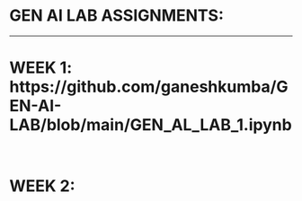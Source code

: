 <H1>GEN AI LAB ASSIGNMENTS:</H1>
<HR>
<H1>WEEK 1:  https://github.com/ganeshkumba/GEN-AI-LAB/blob/main/GEN_AL_LAB_1.ipynb </H1>
<BR>
<H1>WEEK 2:  
